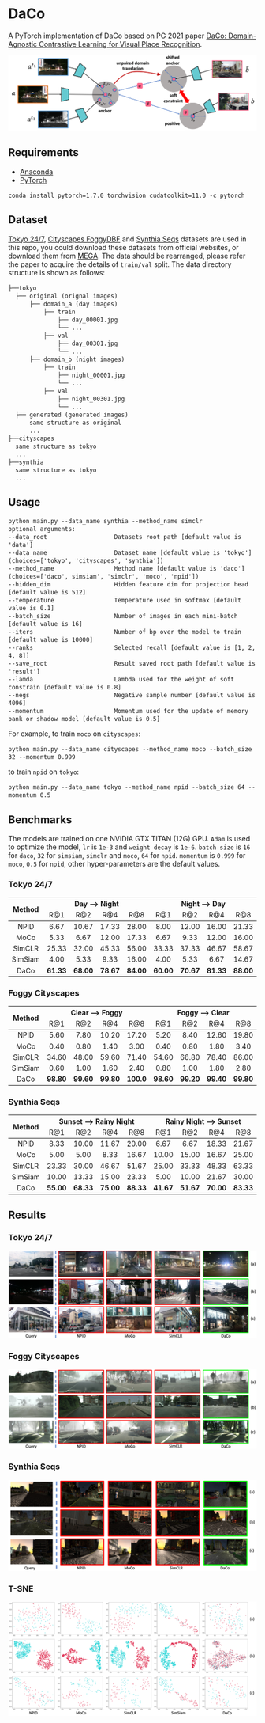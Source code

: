 # DaCo

A PyTorch implementation of DaCo based on PG 2021
paper [DaCo: Domain-Agnostic Contrastive Learning for Visual Place Recognition]().

![Network Architecture](result/structure.png)

## Requirements

- [Anaconda](https://www.anaconda.com/download/)
- [PyTorch](https://pytorch.org)

```
conda install pytorch=1.7.0 torchvision cudatoolkit=11.0 -c pytorch
```

## Dataset

[Tokyo 24/7](http://www.ok.ctrl.titech.ac.jp/~torii/project/247/),
[Cityscapes FoggyDBF](https://www.cityscapes-dataset.com) and [Synthia Seqs](https://synthia-dataset.net/downloads/)
datasets are used in this repo, you could download these datasets from official websites, or download them from
[MEGA](https://mega.nz/folder/kx53iYoL#u_Zc6ogPokaTRVM6qYn3ZA). The data should be rearranged, please refer the paper to
acquire the details of `train/val` split. The data directory structure is shown as follows:

 ```
├──tokyo
   ├── original (orignal images)
       ├── domain_a (day images)
           ├── train
               ├── day_00001.jpg
               └── ...
           ├── val
               ├── day_00301.jpg
               └── ...
       ├── domain_b (night images)
           ├── train
               ├── night_00001.jpg
               └── ...
           ├── val
               ├── night_00301.jpg
               └── ...
   ├── generated (generated images)
       same structure as original
       ...
├──cityscapes
   same structure as tokyo
   ...
├──synthia
   same structure as tokyo 
   ... 
```

## Usage

```
python main.py --data_name synthia --method_name simclr
optional arguments:
--data_root                   Datasets root path [default value is 'data']
--data_name                   Dataset name [default value is 'tokyo'](choices=['tokyo', 'cityscapes', 'synthia'])
--method_name                 Method name [default value is 'daco'](choices=['daco', simsiam', 'simclr', 'moco', 'npid'])
--hidden_dim                  Hidden feature dim for projection head [default value is 512]
--temperature                 Temperature used in softmax [default value is 0.1]
--batch_size                  Number of images in each mini-batch [default value is 16]
--iters                       Number of bp over the model to train [default value is 10000]
--ranks                       Selected recall [default value is [1, 2, 4, 8]]
--save_root                   Result saved root path [default value is 'result']
--lamda                       Lambda used for the weight of soft constrain [default value is 0.8]
--negs                        Negative sample number [default value is 4096]
--momentum                    Momentum used for the update of memory bank or shadow model [default value is 0.5]
```

For example, to train `moco` on `cityscapes`:

```
python main.py --data_name cityscapes --method_name moco --batch_size 32 --momentum 0.999
```

to train `npid` on `tokyo`:

```
python main.py --data_name tokyo --method_name npid --batch_size 64 --momentum 0.5
```

## Benchmarks

The models are trained on one NVIDIA GTX TITAN (12G) GPU. `Adam` is used to optimize the model, `lr` is `1e-3`
and `weight decay` is `1e-6`. `batch size` is `16` for `daco`, `32` for `simsiam`, `simclr` and `moco`, `64` for `npid`.
`momentum` is `0.999` for `moco`, `0.5` for `npid`, other hyper-parameters are the default values.

### Tokyo 24/7
<table>
<thead>
  <tr>
    <th rowspan="2">Method</th>
    <th colspan="4">Day --&gt; Night</th>
    <th colspan="4">Night --&gt; Day</th>
    <th colspan="4">Day &lt;--&gt; Night</th>
    <th rowspan="2">Download</th>
  </tr>
  <tr>
    <td align="center">R@1</td>
    <td align="center">R@2</td>
    <td align="center">R@4</td>
    <td align="center">R@8</td>
    <td align="center">R@1</td>
    <td align="center">R@2</td>
    <td align="center">R@4</td>
    <td align="center">R@8</td>
    <td align="center">R@1</td>
    <td align="center">R@2</td>
    <td align="center">R@4</td>
    <td align="center">R@8</td>
  </tr>
</thead>
<tbody>
  <tr>
    <td align="center">NPID</td>
    <td align="center">6.67</td>
    <td align="center">10.67</td>
    <td align="center">17.33</td>
    <td align="center">28.00</td>
    <td align="center">8.00</td>
    <td align="center">12.00</td>
    <td align="center">16.00</td>
    <td align="center">21.33</td>
    <td align="center">2.00</td>
    <td align="center">4.00</td>
    <td align="center">5.33</td>
    <td align="center">10.67</td>
    <td align="center"><a href="https://pan.baidu.com/s/1Y9shBKadeBhkifopHexioA">r2bg</a></td>
  </tr>
  <tr>
    <td align="center">MoCo</td>
    <td align="center">5.33</td>
    <td align="center">6.67</td>
    <td align="center">12.00</td>
    <td align="center">17.33</td>
    <td align="center">6.67</td>
    <td align="center">9.33</td>
    <td align="center">12.00</td>
    <td align="center">16.00</td>
    <td align="center">0.00</td>
    <td align="center">0.00</td>
    <td align="center">0.00</td>
    <td align="center">0.67</td>
    <td align="center"><a href="https://pan.baidu.com/s/1fiTNcm0HV29SExI6ASykPQ">f2jt</a></td>
  </tr>
  <tr>
    <td align="center">SimCLR</td>
    <td align="center">25.33</td>
    <td align="center">32.00</td>
    <td align="center">45.33</td>
    <td align="center">56.00</td>
    <td align="center">33.33</td>
    <td align="center">37.33</td>
    <td align="center">46.67</td>
    <td align="center">58.67</td>
    <td align="center">8.67</td>
    <td align="center">9.33</td>
    <td align="center">14.00</td>
    <td align="center">18.67</td>
    <td align="center"><a href="https://pan.baidu.com/s/1yZhkba1EU79LwqgizDzTUA">agdw</a></td>
  </tr>
  <tr>
    <td align="center">SimSiam</td>
    <td align="center">4.00</td>
    <td align="center">5.33</td>
    <td align="center">9.33</td>
    <td align="center">16.00</td>
    <td align="center">4.00</td>
    <td align="center">5.33</td>
    <td align="center">6.67</td>
    <td align="center">14.67</td>
    <td align="center">1.33</td>
    <td align="center">1.33</td>
    <td align="center">1.33</td>
    <td align="center">3.33</td>
    <td align="center"><a href="https://pan.baidu.com/s/1EG0Rm-gkqTviFcR8qBcHlQ">d2i4</a></td>
  </tr>
  <tr>
    <td align="center">DaCo</td>
    <td align="center"><b>61.33</b></td>
    <td align="center"><b>68.00</b></td>
    <td align="center"><b>78.67</b></td>
    <td align="center"><b>84.00</b></td>
    <td align="center"><b>60.00</b></td>
    <td align="center"><b>70.67</b></td>
    <td align="center"><b>81.33</b></td>
    <td align="center"><b>88.00</b></td>
    <td align="center"><b>45.33</b></td>
    <td align="center"><b>56.67</b></td>
    <td align="center"><b>64.00</b></td>
    <td align="center"><b>74.67</b></td>
    <td align="center"><a href="https://pan.baidu.com/s/139IHtS2_tOZcEK2Qgt-yQw">5dzs</a></td>
  </tr>
</tbody>
</table>

### Foggy Cityscapes

<table>
<thead>
  <tr>
    <th rowspan="2">Method</th>
    <th colspan="4">Clear --&gt; Foggy</th>
    <th colspan="4">Foggy --&gt; Clear</th>
    <th colspan="4">Clear &lt;--&gt; Foggy</th>
    <th rowspan="2">Download</th>
  </tr>
  <tr>
    <td align="center">R@1</td>
    <td align="center">R@2</td>
    <td align="center">R@4</td>
    <td align="center">R@8</td>
    <td align="center">R@1</td>
    <td align="center">R@2</td>
    <td align="center">R@4</td>
    <td align="center">R@8</td>
    <td align="center">R@1</td>
    <td align="center">R@2</td>
    <td align="center">R@4</td>
    <td align="center">R@8</td>
  </tr>
</thead>
<tbody>
  <tr>
    <td align="center">NPID</td>
    <td align="center">5.60</td>
    <td align="center">7.80</td>
    <td align="center">10.20</td>
    <td align="center">17.20</td>
    <td align="center">5.20</td>
    <td align="center">8.40</td>
    <td align="center">12.60</td>
    <td align="center">19.80</td>
    <td align="center">0.20</td>
    <td align="center">0.50</td>
    <td align="center">0.70</td>
    <td align="center">1.00</td>
    <td align="center"><a href="https://pan.baidu.com/s/1oUbOqWIJaJbtUDqcqmklgw">bbiv</a></td>
  </tr>
  <tr>
    <td align="center">MoCo</td>
    <td align="center">0.40</td>
    <td align="center">0.80</td>
    <td align="center">1.40</td>
    <td align="center">3.00</td>
    <td align="center">0.40</td>
    <td align="center">0.80</td>
    <td align="center">1.80</td>
    <td align="center">3.40</td>
    <td align="center">0.20</td>
    <td align="center">0.20</td>
    <td align="center">0.20</td>
    <td align="center">0.20</td>
    <td align="center"><a href="https://pan.baidu.com/s/1iR0_2kL9wq44mKM_-sfr_w">ma2a</a></td>
  </tr>
  <tr>
    <td align="center">SimCLR</td>
    <td align="center">34.60</td>
    <td align="center">48.00</td>
    <td align="center">59.60</td>
    <td align="center">71.40</td>
    <td align="center">54.60</td>
    <td align="center">66.80</td>
    <td align="center">78.40</td>
    <td align="center">86.00</td>
    <td align="center">0.50</td>
    <td align="center">1.00</td>
    <td align="center">1.70</td>
    <td align="center">2.90</td>
    <td align="center"><a href="https://pan.baidu.com/s/1ogY5eC1eb3IHemOsVO-ieg">hdhn</a></td>
  </tr>
  <tr>
    <td align="center">SimSiam</td>
    <td align="center">0.60</td>
    <td align="center">1.00</td>
    <td align="center">1.60</td>
    <td align="center">2.40</td>
    <td align="center">0.80</td>
    <td align="center">1.00</td>
    <td align="center">1.80</td>
    <td align="center">2.80</td>
    <td align="center">0.00</td>
    <td align="center">0.00</td>
    <td align="center">0.00</td>
    <td align="center">0.00</td>
    <td align="center"><a href="https://pan.baidu.com/s/1OKTifWGiCf3eBzDp8iZcuQ">dau5</a></td>
  </tr>
  <tr>
    <td align="center">DaCo</td>
    <td align="center"><b>98.80</b></td>
    <td align="center"><b>99.60</b></td>
    <td align="center"><b>99.80</b></td>
    <td align="center"><b>100.0</b></td>
    <td align="center"><b>98.60</b></td>
    <td align="center"><b>99.20</b></td>
    <td align="center"><b>99.40</b></td>
    <td align="center"><b>99.80</b></td>
    <td align="center"><b>90.20</b></td>
    <td align="center"><b>96.00</b></td>
    <td align="center"><b>98.60</b></td>
    <td align="center"><b>99.20</b></td>
    <td align="center"><a href="https://pan.baidu.com/s/1ForxWPJ_k3Eq_EXgLtpHCA">azvx</a></td>
  </tr>
</tbody>
</table>

### Synthia Seqs

<table>
<thead>
  <tr>
    <th rowspan="2">Method</th>
    <th colspan="4">Sunset --&gt; Rainy Night</th>
    <th colspan="4">Rainy Night --&gt; Sunset</th>
    <th colspan="4">Sunset &lt;--&gt; Rainy Night</th>
    <th rowspan="2">Download</th>
  </tr>
  <tr>
    <td align="center">R@1</td>
    <td align="center">R@2</td>
    <td align="center">R@4</td>
    <td align="center">R@8</td>
    <td align="center">R@1</td>
    <td align="center">R@2</td>
    <td align="center">R@4</td>
    <td align="center">R@8</td>
    <td align="center">R@1</td>
    <td align="center">R@2</td>
    <td align="center">R@4</td>
    <td align="center">R@8</td>
  </tr>
</thead>
<tbody>
  <tr>
    <td align="center">NPID</td>
    <td align="center">8.33</td>
    <td align="center">10.00</td>
    <td align="center">11.67</td>
    <td align="center">20.00</td>
    <td align="center">6.67</td>
    <td align="center">6.67</td>
    <td align="center">18.33</td>
    <td align="center">21.67</td>
    <td align="center">5.00</td>
    <td align="center">5.00</td>
    <td align="center">10.00</td>
    <td align="center">11.67</td>
    <td align="center"><a href="https://pan.baidu.com/s/1zpzPy9UvB9K3k4l0j0zF5w">bgua</a></td>
  </tr>
  <tr>
    <td align="center">MoCo</td>
    <td align="center">5.00</td>
    <td align="center">5.00</td>
    <td align="center">8.33</td>
    <td align="center">16.67</td>
    <td align="center">10.00</td>
    <td align="center">15.00</td>
    <td align="center">16.67</td>
    <td align="center">25.00</td>
    <td align="center">1.67</td>
    <td align="center">1.67</td>
    <td align="center">1.67</td>
    <td align="center">3.33</td>
    <td align="center"><a href="https://pan.baidu.com/s/1GFo1RrNufn3WeLHLxrJafA">sw7f</a></td>
  </tr>
  <tr>
    <td align="center">SimCLR</td>
    <td align="center">23.33</td>
    <td align="center">30.00</td>
    <td align="center">46.67</td>
    <td align="center">51.67</td>
    <td align="center">25.00</td>
    <td align="center">33.33</td>
    <td align="center">48.33</td>
    <td align="center">63.33</td>
    <td align="center">6.67</td>
    <td align="center">10.83</td>
    <td align="center">16.67</td>
    <td align="center">20.83</td>
    <td align="center"><a href="https://pan.baidu.com/s/1l5D86pAkI9duvDH_AQOZVQ">afeg</a></td>
  </tr>
  <tr>
    <td align="center">SimSiam</td>
    <td align="center">10.00</td>
    <td align="center">13.33</td>
    <td align="center">15.00</td>
    <td align="center">23.33</td>
    <td align="center">5.00</td>
    <td align="center">10.00</td>
    <td align="center">21.67</td>
    <td align="center">30.00</td>
    <td align="center">3.33</td>
    <td align="center">5.00</td>
    <td align="center">6.67</td>
    <td align="center">8.33</td>
    <td align="center"><a href="https://pan.baidu.com/s/1ePQ51BRDNCykDQXMVlz6vw">bjnj</a></td>
  </tr>
  <tr>
    <td align="center">DaCo</td>
    <td align="center"><b>55.00</b></td>
    <td align="center"><b>68.33</b></td>
    <td align="center"><b>75.00</b></td>
    <td align="center"><b>88.33</b></td>
    <td align="center"><b>41.67</b></td>
    <td align="center"><b>51.67</b></td>
    <td align="center"><b>70.00</b></td>
    <td align="center"><b>83.33</b></td>
    <td align="center"><b>25.00</b></td>
    <td align="center"><b>34.17</b></td>
    <td align="center"><b>50.00</b></td>
    <td align="center"><b>66.67</b></td>
    <td align="center"><a href="https://pan.baidu.com/s/1PHednJb8PQ2FVb6Ht8jJTg">sasq</a></td>
  </tr>
</tbody>
</table>

## Results

### Tokyo 24/7

![tokyo](result/tokyo.png)

### Foggy Cityscapes

![cityscapes](result/cityscapes.png)

### Synthia Seqs

![synthia](result/synthia.png)

### T-SNE

![tsne](result/tsne.png)
